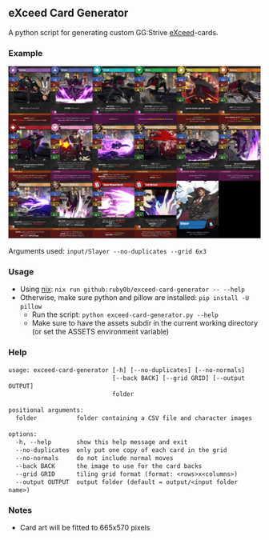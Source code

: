 ## eXceed Card Generator

A python script for generating custom GG:Strive [eXceed](https://boardgamegeek.com/boardgame/224483/exceed-fighting-system)-cards.

### Example

![Slayer](output/Slayer/Slayer-fg.jpg)

Arguments used: `input/Slayer --no-duplicates --grid 6x3`

### Usage

- Using [nix](https://nixos.org/): `nix run github:ruby0b/exceed-card-generator -- --help`
- Otherwise, make sure python and pillow are installed: `pip install -U pillow`
  - Run the script: `python exceed-card-generator.py --help`
  - Make sure to have the assets subdir in the current working directory (or set the ASSETS environment variable)

### Help

```
usage: exceed-card-generator [-h] [--no-duplicates] [--no-normals]
                             [--back BACK] [--grid GRID] [--output OUTPUT]
                             folder

positional arguments:
  folder           folder containing a CSV file and character images

options:
  -h, --help       show this help message and exit
  --no-duplicates  only put one copy of each card in the grid
  --no-normals     do not include normal moves
  --back BACK      the image to use for the card backs
  --grid GRID      tiling grid format (format: <rows>x<columns>)
  --output OUTPUT  output folder (default = output/<input folder name>)
```

### Notes

- Card art will be fitted to 665x570 pixels
